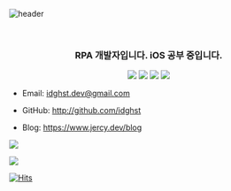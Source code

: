 ![header](https://capsule-render.vercel.app/api?type=Slice&color=gradient&customColorList=1&height=300&section=header&text=IDGHST&desc=이희승&fontSize=90&animation=twinkling&fontAlignY=90&descAlignY=70)

<br>

<h3 align="center">
  RPA 개발자입니다. iOS 공부 중입니다.
</h3>
  
<p align="center">
<img src="https://img.shields.io/badge/iOS-000000?style=flat-square&logo=iOS&logoColor=white"/></a>
<img src="https://img.shields.io/badge/Swift-F05138?style=flat-square&logo=Swift&logoColor=white"/></a>
<!-- <img src="https://img.shields.io/badge/ObjectiveC-A8B9CC?style=flat-square&logo=jaaaa&logoColor=white"/></a> -->
<img src="https://img.shields.io/badge/Xcode-147EFB?style=flat-square&logo=Xcode&logoColor=white"/></a>
<!-- <img src="https://img.shields.io/badge/ReactiveX-B7178C?style=flat-square&logo=ReactiveX&logoColor=white"/></a> -->
<img src="https://img.shields.io/badge/Figma-F24E1E?style=flat-square&logo=Figma&logoColor=white"/></a>
<!-- <img src="https://img.shields.io/badge/Sketch-F7B500?style=flat-square&logo=Sketch&logoColor=white"/></a> -->
<!-- <img src="https://img.shields.io/badge/Adobe Photoshop-31A8FF?style=flat-square&logo=Adobe Photoshop&logoColor=white"/></a> -->
</p>

<!-- - Email: wotjdzz1@naver.com -->
<!-- - Portfolio: http://www.jercy.dev -->
<!-- - GitHub: http://github.com/jeasunglee -->
<!-- - facebook: https://www.facebook.com/profile.php?id=100007616387575 -->
<!-- - linkedIn: www.linkedin.com/in/재성-이-b70805141 -->
<!-- - Notion Blog: https://www.jercy.dev/blog -->
<!-- - Youtube: https://www.youtube.com/channel/UC9LmUoZg9CCz7RzUX-AJr8A -->

- Email: idghst.dev@gmail.com
<!-- - Portfolio: http://www.jercy.dev -->
- GitHub: http://github.com/idghst
<!-- - linkedIn: www.linkedin.com/in/재성-이-b70805141 -->
- Blog: https://www.jercy.dev/blog

<!-- - Email: idghst.dev@gmail.com -->
<!-- - Portfolio: http://www.jercy.dev -->
<!-- - GitHub: http://github.com/idghst -->
<!-- - linkedIn: www.linkedin.com/in/재성-이-b70805141 -->
<!-- - Notion Blog: https://www.jercy.dev/blog -->

[![](https://github-readme-stats.vercel.app/api/top-langs/?username=idghst&layout=compact&theme=tokyonight&hide=html)](https://github.com/idghst)

[![](https://github-readme-stats.vercel.app/api?username=idghst&&theme=tokyonight)](https://github.com/idghst)

[![Hits](https://hits.seeyoufarm.com/api/count/incr/badge.svg?url=http%3A%2F%2Fgithub.com%2Fidghst&count_bg=%231118A2&title_bg=%23707070&icon=&icon_color=%23E7E7E7&title=hits&edge_flat=false)](https://hits.seeyoufarm.com)
